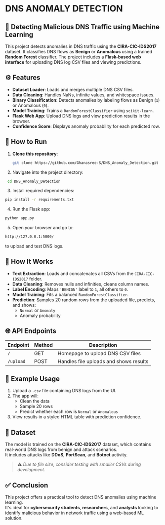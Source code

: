 # DNS ANOMALY DETECTION

## 🚨 Detecting Malicious DNS Traffic using Machine Learning

This project detects anomalies in DNS traffic using the **CIRA-CIC-IDS2017** dataset. It classifies DNS flows as **Benign** or **Anomalous** using a trained **Random Forest** classifier. The project includes a **Flask-based web interface** for uploading DNS log CSV files and viewing predictions.



## ⚙️ Features

- **Dataset Loader**: Loads and merges multiple DNS CSV files.
- **Data Cleaning**: Handles NaNs, infinite values, and whitespace issues.
- **Binary Classification**: Detects anomalies by labeling flows as Benign (`1`) or Anomalous (`0`).
- **Model Training**: Trains a `RandomForestClassifier` using `scikit-learn`.
- **Flask Web App**: Upload DNS logs and view prediction results in the browser.
- **Confidence Score**: Displays anomaly probability for each predicted row.


## 🚀 How to Run

1. **Clone this repository**:
   ```bash
   git clone https://github.com/Ghanasree-S/DNS_Anomaly_Detection.git
   ```
2. Navigate into the project directory:
  ```bash
   cd DNS_Anomaly_Detection
  ```
3. Install required dependencies:
  ```bash
  pip install -r requirements.txt
  ```
4. Run the Flask app:
  ```bash
  python app.py
  ```
5. Open your browser and go to:
  ```bash
  http://127.0.0.1:5000/
```
  to upload and test DNS logs.

  

## 🧠 How It Works

- **Text Extraction**: Loads and concatenates all CSVs from the `CIRA-CIC-IDS2017` folder.
- **Data Cleaning**: Removes nulls and infinities, cleans column names.
- **Label Encoding**: Maps `'BENIGN'` label to `1`, all others to `0`.
- **Model Training**: Fits a balanced `RandomForestClassifier`.
- **Prediction**: Samples 20 random rows from the uploaded file, predicts, and shows:
  - `Normal` or `Anomaly`
  - Anomaly probability



## 🌐 API Endpoints

| Endpoint   | Method | Description                            |
|------------|--------|----------------------------------------|
| `/`        | GET    | Homepage to upload DNS CSV files       |
| `/upload`  | POST   | Handles file uploads and shows results |



## 🧪 Example Usage

1. Upload a `.csv` file containing DNS logs from the UI.
2. The app will:
   - Clean the data
   - Sample 20 rows
   - Predict whether each row is `Normal` or `Anomalous`
3. View results in a styled HTML table with prediction confidence.



## 📁 Dataset

The model is trained on the **CIRA-CIC-IDS2017** dataset, which contains real-world DNS logs from benign and attack scenarios.  
It includes attacks like **DDoS**, **PortScan**, and **Botnet** activity.

> ⚠️ *Due to file size, consider testing with smaller CSVs during development.*



## ✅ Conclusion

This project offers a practical tool to detect DNS anomalies using machine learning.  
It's ideal for **cybersecurity students**, **researchers**, and **analysts** looking to identify malicious behavior in network traffic using a web-based ML solution.
